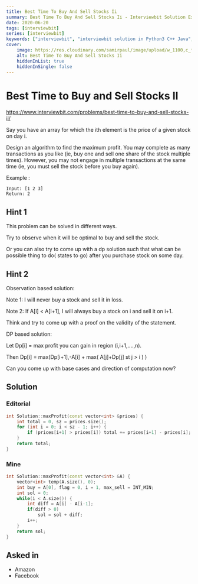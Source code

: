 ```yaml
---
title: Best Time To Buy And Sell Stocks Ii
summary: Best Time To Buy And Sell Stocks Ii - Interviewbit Solution Explained
date: 2020-06-20
tags: [interviewbit]
series: [interviewbit]
keywords: ["interviewbit", "interviewbit solution in Python3 C++ Java", "Best Time To Buy And Sell Stocks Ii Solution Explained"]
cover:
    image: https://res.cloudinary.com/samirpaul/image/upload/w_1100,c_fit,co_rgb:FFFFFF,l_text:Arial_75_bold:Best Time To Buy And Sell Stocks Ii - Solution Explained/problem-solving.webp
    alt: Best Time To Buy And Sell Stocks Ii
    hiddenInList: true
    hiddenInSingle: false
---
```


# Best Time to Buy and Sell Stocks II

https://www.interviewbit.com/problems/best-time-to-buy-and-sell-stocks-ii/

Say you have an array for which the ith element is the price of a given stock on day i.

Design an algorithm to find the maximum profit. You may complete as many transactions as you like (ie, buy one and sell one share of the stock multiple times). However, you may not engage in multiple transactions at the same time (ie, you must sell the stock before you buy again).

Example :
```
Input: [1 2 3]
Return: 2
```

## Hint 1

This problem can be solved in different ways.

Try to observe when it will be optimal to buy and sell the stock.

Or you can also try to come up with a dp solution such that what can be possible thing to do( states to go) after you purchase stock on some day.

## Hint 2

Observation based solution:

Note 1: I will never buy a stock and sell it in loss.

Note 2: If A[i] < A[i+1], I will always buy a stock on i and sell it on i+1. 

Think and try to come up with a proof on the validity of the statement.

DP based solution:

Let Dp[i] = max profit you can gain in region (i,i+1,....,n).

Then Dp[i] = max(Dp[i+1],-A[i] + max( A[j]+Dp[j] st j > i ) )

Can you come up with base cases and direction of computation now?


## Solution

### Editorial
```cpp
int Solution::maxProfit(const vector<int> &prices) {
    int total = 0, sz = prices.size();
    for (int i = 0; i < sz - 1; i++) {
        if (prices[i+1] > prices[i]) total += prices[i+1] - prices[i];
    }
    return total;
}
```

### Mine
```cpp
int Solution::maxProfit(const vector<int> &A) {
    vector<int> temp(A.size(), 0);
    int buy = A[0], flag = 0, i = 1, max_sell = INT_MIN;
    int sol = 0;
    while(i < A.size()) {
        int diff = A[i] - A[i-1];
        if(diff > 0)
            sol = sol + diff;
        i++;
    }
    return sol;
}

```

## Asked in
* Amazon
* Facebook


